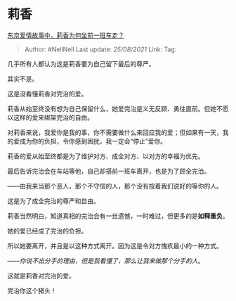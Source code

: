# 莉香
[东京爱情故事中，莉香为何坐前一班车走？](https://www.zhihu.com/question/24694681/answer/1746836216)

> Author: #NellNell 
> Last update: *25/08/2021* 
> Link:
> Tag: 

几乎所有人都认为这是莉香要为自己留下最后的尊严。

其实不是。

这是没看懂莉香对完治的爱。

莉香从始至终没有想为自己保留什么，她爱完治是义无反顾、勇往直前。但她不愿以这样的爱来绑架完治的自由。

对莉香来说，我爱你是我的事，你不需要做什么来回应我的爱；但如果有一天，我的爱成为你的负担，令你感到困扰，我一定会“停止”爱你。

莉香的爱从始至终都是为了维护对方、成全对方、以对方的幸福为优先。

最后告诉完治会在车站等他，自己却搭前一班车离开，也是为了顾全完治。

——由我来当那个恶人，那个不守信的人，那个没有按着我们说好的等你的人。

这是为了成全完治的尊严和自由。

莉香当然明白，知道真相的完治会有一丝遗憾，一时难过，但更多的是**如释重负**。

她的爱已经成了完治的负担。

所以她要离开，并且是以这种方式离开。因为这是令对方愧疚最小的一种方式。

——_你说不出分手的理由，但是我看懂了，那么让我来做那个分手的人_。

这就是莉香对完治的爱。

  

  

  

  

完治你这个猪头！

  
  


